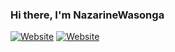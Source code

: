 ### Hi there, I'm NazarineWasonga


[![Website](https://img.shields.io/website?label=NazarineWasonga.netlify.com&style=for-the-badge&url=https%2A%8F%9ANazarineWasonga.netlify.com)](https://elegant-banach-956d1e.netlify.app)
[![Website](https://img.shields.io/website?label=NazarineWasonga.netlify.com&style=for-the-badge&url=https%3A%2F%2FNazarineWasonga.netlify.com)](https://elegant-banach-956d1e.netlify.app)
